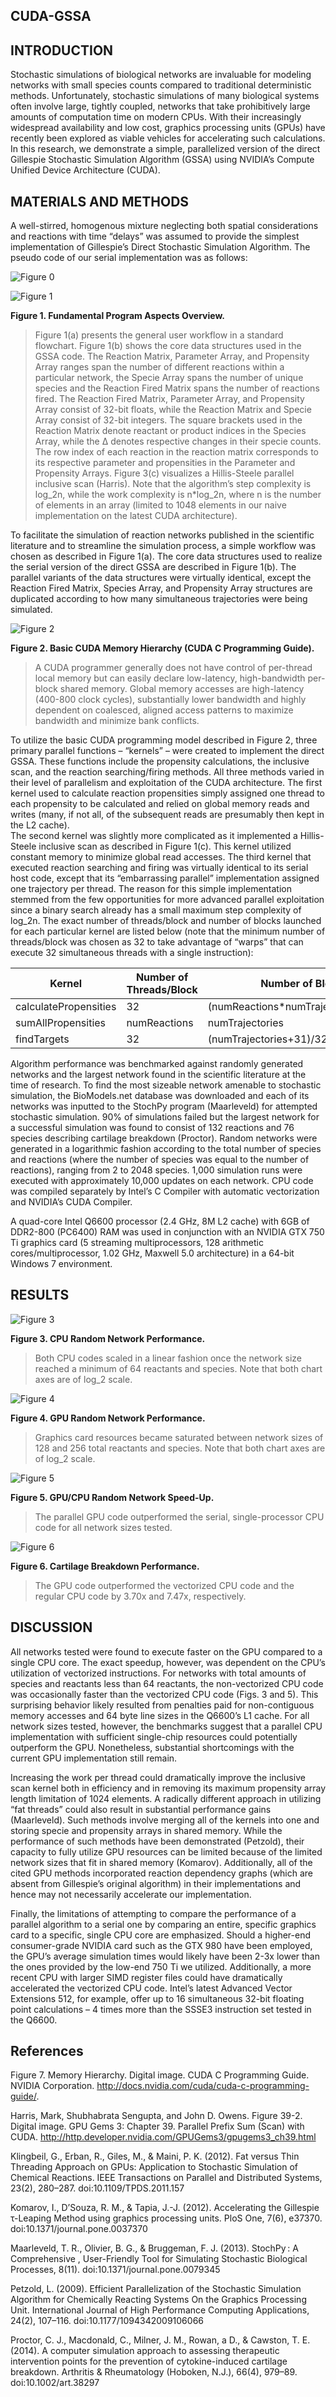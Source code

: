 ## CUDA-GSSA

## INTRODUCTION

Stochastic simulations of biological networks are invaluable for modeling networks with small species counts compared to traditional deterministic methods. Unfortunately, stochastic simulations of many biological systems often involve large, tightly coupled, networks that take prohibitively large amounts of computation time on modern CPUs.   With their increasingly widespread availability and low cost, graphics processing units (GPUs) have recently been explored as viable vehicles for accelerating such calculations.   In this research, we demonstrate a simple, parallelized version of the direct Gillespie Stochastic Simulation Algorithm (GSSA) using NVIDIA’s Compute Unified Device Architecture (CUDA).

## MATERIALS AND METHODS

A well-stirred, homogenous mixture neglecting both spatial considerations and reactions with time “delays” was assumed to provide the simplest implementation of Gillespie’s Direct Stochastic Simulation Algorithm.  The pseudo code of our serial implementation was as follows:

![Figure 0](https://i.imgur.com/e2jS9Dm.png|alt=figure0)

![Figure 1](https://i.imgur.com/NRdToWX.png)

**Figure 1.  Fundamental Program Aspects Overview.**
> Figure 1(a) presents the general user workflow in a standard flowchart.  Figure 1(b) shows the core data structures used in the GSSA code.  The Reaction Matrix, Parameter Array, and Propensity Array ranges span the number of different reactions within a particular network, the Specie Array spans the number of unique species and the Reaction Fired Matrix spans the number of reactions fired.  The Reaction Fired Matrix, Parameter Array, and Propensity Array consist of 32-bit floats, while the Reaction Matrix and Specie Array consist of 32-bit integers.  The square brackets used in the Reaction Matrix denote reactant or product indices in the Species Array, while the Δ denotes respective changes in their specie counts.  The row index of each reaction in the reaction matrix corresponds to its respective parameter and propensities in the Parameter and Propensity Arrays.  Figure 3(c) visualizes a Hillis-Steele parallel inclusive scan (Harris).  Note that the algorithm’s step complexity is log_2⁡n, while the work complexity is n*log_2⁡n, where n is the number of elements in an array (limited to 1048 elements in our naive implementation on the latest CUDA architecture).

To facilitate the simulation of reaction networks published in the scientific literature and to streamline the simulation process, a simple workflow was chosen as described in Figure 1(a).  The core data structures used to realize the serial version of the direct GSSA are described in Figure 1(b).   The parallel variants of the data structures were virtually identical, except the Reaction Fired Matrix, Species Array, and Propensity Array structures are duplicated according to how many simultaneous trajectories were being simulated.

![Figure 2](https://i.imgur.com/bZv3v4u.png)

**Figure 2. Basic CUDA Memory Hierarchy (CUDA C Programming Guide).**
> A CUDA programmer generally does not have control of per-thread local memory but can easily declare low-latency, high-bandwidth per-block shared memory.  Global memory accesses are high-latency (400-800 clock cycles), substantially lower bandwidth and highly dependent on coalesced, aligned access patterns to maximize bandwidth and minimize bank conflicts.

To utilize the basic CUDA programming model described in Figure 2, three primary parallel functions – “kernels” – were created to implement the direct GSSA.  These functions include the propensity calculations, the inclusive scan, and the reaction searching/firing methods.  All three methods varied in their level of parallelism and exploitation of the CUDA architecture.  The first kernel used to calculate reaction propensities simply assigned one thread to each propensity to be calculated and relied on global memory reads and writes (many, if not all, of the subsequent reads are presumably then kept in the L2 cache).  
The second kernel was slightly more complicated as it implemented a Hillis-Steele inclusive scan as described in Figure 1(c).  This kernel utilized constant memory to minimize global read accesses.  The third kernel that executed reaction searching and firing was virtually identical to its serial host code, except that its “embarrassing parallel” implementation assigned one trajectory per thread.  The reason for this simple implementation stemmed from the few opportunities for more advanced parallel exploitation since a binary search already has a small maximum step complexity of log_2⁡n.  The exact number of threads/block and number of blocks launched for each particular kernel are listed below (note that the minimum number of threads/block was chosen as 32 to take advantage of “warps” that can execute 32 simultaneous threads with a single instruction):

| Kernel | Number of Threads/Block | Number of Blocks |
| --- | --- | --- |
| calculatePropensities | 32 | (numReactions*numTrajectories+31)/32 |
| sumAllPropensities | numReactions | numTrajectories |
| findTargets | 32 | (numTrajectories+31)/32 |

Algorithm performance was benchmarked against randomly generated networks and the largest network found in the scientific literature at the time of research.  To find the most sizeable network amenable to stochastic simulation, the BioModels.net database was downloaded and each of its networks was inputted to the StochPy program (Maarleveld) for attempted stochastic simulation.  90% of simulations failed but the largest network for a successful simulation was found to consist of 132 reactions and 76 species describing cartilage breakdown (Proctor).   Random networks were generated in a logarithmic fashion according to the total number of species and reactions (where the number of species was equal to the number of reactions), ranging from 2 to 2048 species.  1,000 simulation runs were executed with approximately 10,000 updates on each network.  CPU code was compiled separately by Intel’s C Compiler with automatic vectorization and NVIDIA’s CUDA Compiler.

A quad-core Intel Q6600 processor (2.4 GHz, 8M L2 cache) with 6GB of DDR2-800 (PC6400) RAM was used in conjunction with an NVIDIA GTX 750 Ti graphics card (5 streaming multiprocessors, 128 arithmetic cores/multiprocessor, 1.02 GHz, Maxwell 5.0 architecture) in a 64-bit Windows 7 environment.

## RESULTS

![Figure 3](https://i.imgur.com/uwFVZ3K.png)

**Figure 3.  CPU Random Network Performance.**
> Both CPU codes scaled in a linear fashion once the network size reached a minimum of 64 reactants and species.  Note that both chart axes are of log_2 scale.

![Figure 4](https://i.imgur.com/xxa5RT8.png)

**Figure 4.  GPU Random Network Performance.**
> Graphics card resources became saturated between network sizes of 128 and 256 total reactants and species.  Note that both chart axes are of log_2 scale.

![Figure 5](https://i.imgur.com/uwFVZ3K.png)

**Figure 5.  GPU/CPU Random Network Speed-Up.**
> The parallel GPU code outperformed the serial, single-processor CPU code for all network sizes tested.

![Figure 6](https://i.imgur.com/HBQONkn.png)

**Figure 6.  Cartilage Breakdown Performance.**
> The GPU code outperformed the vectorized CPU code and the regular CPU code by 3.70x and 7.47x, respectively. 

## DISCUSSION

All networks tested were found to execute faster on the GPU compared to a single CPU core.  The exact speedup, however, was dependent on the CPU’s utilization of vectorized instructions.  For networks with total amounts of species and reactants less than 64 reactants, the non-vectorized CPU code was occasionally faster than the vectorized CPU code (Figs. 3 and 5).   This surprising behavior likely resulted from penalties paid for non-contiguous memory accesses and 64 byte line sizes in the Q6600’s L1 cache.  For all network sizes tested, however, the benchmarks suggest that a parallel CPU implementation with sufficient single-chip resources could potentially outperform the GPU.  Nonetheless, substantial shortcomings with the current GPU implementation still remain.

Increasing the work per thread could dramatically improve the inclusive scan kernel both in efficiency and in removing its maximum propensity array length limitation of 1024 elements.  A radically different approach in utilizing “fat threads” could also result in substantial performance gains (Maarleveld).  Such methods involve merging all of the kernels into one and storing specie and propensity arrays in shared memory.  While the performance of such methods have been demonstrated (Petzold), their capacity to fully utilize GPU resources can be limited because of the limited network sizes that fit in shared memory (Komarov).  Additionally, all of the cited GPU methods incorporated reaction dependency graphs (which are absent from Gillespie’s original algorithm) in their implementations and hence may not necessarily accelerate our implementation. 

Finally, the limitations of attempting to compare the performance of a parallel algorithm to a serial one by comparing an entire, specific graphics card to a specific, single CPU core are emphasized.  Should a higher-end consumer-grade NVIDIA card such as the GTX 980 have been employed, the GPU’s average simulation times would likely have been 2-3x lower than the ones provided by the low-end 750 Ti we utilized.  Additionally, a more recent CPU with larger SIMD register files could have dramatically accelerated the vectorized CPU code.  Intel’s latest Advanced Vector Extensions 512, for example, offer up to 16 simultaneous 32-bit floating point calculations – 4 times more than the SSSE3 instruction set tested in the Q6600.

## References

Figure 7. Memory Hierarchy. Digital image. CUDA C Programming Guide. NVIDIA Corporation. <http://docs.nvidia.com/cuda/cuda-c-programming-guide/>.

Harris, Mark, Shubhabrata Sengupta, and John D. Owens. Figure 39-2. Digital image. GPU Gems 3: Chapter 39. Parallel Prefix Sum (Scan) with CUDA. http://http.developer.nvidia.com/GPUGems3/gpugems3_ch39.html

Klingbeil, G., Erban, R., Giles, M., & Maini, P. K. (2012). Fat versus Thin Threading Approach on GPUs: Application to Stochastic Simulation of Chemical Reactions. IEEE Transactions on Parallel and Distributed Systems, 23(2), 280–287. doi:10.1109/TPDS.2011.157

Komarov, I., D’Souza, R. M., & Tapia, J.-J. (2012). Accelerating the Gillespie τ-Leaping Method using graphics processing units. PloS One, 7(6), e37370. doi:10.1371/journal.pone.0037370

Maarleveld, T. R., Olivier, B. G., & Bruggeman, F. J. (2013). StochPy : A Comprehensive , User-Friendly Tool for Simulating Stochastic Biological Processes, 8(11). doi:10.1371/journal.pone.0079345

Petzold, L. (2009). Efficient Parallelization of the Stochastic Simulation Algorithm for Chemically Reacting Systems On the Graphics Processing Unit. International Journal of High Performance Computing Applications, 24(2), 107–116. doi:10.1177/1094342009106066

Proctor, C. J., Macdonald, C., Milner, J. M., Rowan, a D., & Cawston, T. E. (2014). A computer simulation approach to assessing therapeutic intervention points for the prevention of cytokine-induced cartilage breakdown. Arthritis & Rheumatology (Hoboken, N.J.), 66(4), 979–89. doi:10.1002/art.38297

